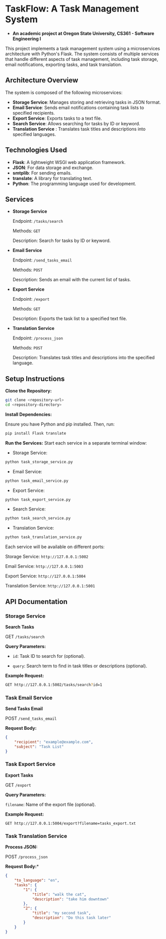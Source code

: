 # TaskFlow: A Task Management System
 - **An academic project at Oregon State University, CS361 - Software Engineering I**

This project implements a task management system using a microservices architecture with Python's Flask. The system consists of multiple services that handle different aspects of task management, including task storage, email notifications, exporting tasks, and task translation.

## Architecture Overview
The system is composed of the following microservices:

- **Storage Service**: Manages storing and retrieving tasks in JSON format.
- **Email Service**: Sends email notifications containing task lists to specified recipients.
- **Export Service**: Exports tasks to a text file.
- **Search Service**: Allows searching for tasks by ID or keyword.
- **Translation Service** : Translates task titles and descriptions into specified languages.
  
## Technologies Used
- **Flask**: A lightweight WSGI web application framework.
- **JSON**: For data storage and exchange.
- **smtplib**: For sending emails.
- **translate**: A library for translating text.
- **Python**: The programming language used for development.

## Services
- **Storage Service**
  
    Endpoint: `/tasks/search`
  
    Methods: `GET`

    Description: Search for tasks by ID or keyword.
- **Email Service**
  
    Endpoint: `/send_tasks_email`
    
    Methods: `POST`
  
    Description: Sends an email with the current list of tasks.
- **Export Service**
  
  Endpoint: `/export`
  
  Methods: `GET`
  
  Description: Exports the task list to a specified text file.
- **Translation Service**
  
  Endpoint: `/process_json`
  
  Methods: `POST`
  
  Description: Translates task titles and descriptions into the specified language.

## Setup Instructions
  **Clone the Repository:**

```bash
git clone <repository-url>
cd <repository-directory>
```

 **Install Dependencies:**

Ensure you have Python and pip installed. Then, run:

```bash
pip install Flask translate
```

**Run the Services:** Start each service in a separate terminal window:

- Storage Service:
```bash
python task_storage_service.py
```
- Email Service:
```bash
python task_email_service.py
```
- Export Service:
```bash
python task_export_service.py
```
- Search Service:
```bash
python task_search_service.py
```
- Translation Service:
```bash
python task_translation_service.py
```

Each service will be available on different ports:

Storage Service: `http://127.0.0.1:5002`

Email Service: `http://127.0.0.1:5003`

Export Service: `http://127.0.0.1:5004`

Translation Service: `http://127.0.0.1:5001`

## API Documentation

### Storage Service
**Search Tasks**

GET `/tasks/search`

**Query Parameters:**
- `id`: Task ID to search for (optional).

- `query`: Search term to find in task titles or descriptions (optional).
  
**Example Request:**

```bash
GET http://127.0.0.1:5002/tasks/search?id=1
```

### Task Email Service
**Send Tasks Email**

POST `/send_tasks_email`

**Request Body:**

```json
{
    "recipient": "example@example.com",
    "subject": "Task List"
}
```

### Task Export Service
**Export Tasks**

GET `/export`

**Query Parameters:**

`filename`: Name of the export file (optional).

**Example Request:**

```
GET http://127.0.0.1:5004/export?filename=tasks_export.txt
```


### Task Translation Service
**Process JSON:**

POST `/process_json`

**Request Body:***

```json
{
    "to_language": "en",
    "tasks": {
        "1": {
            "title": "walk the cat",
            "description": "take him downtown"
        },
        "2": {
            "title": "my second task",
            "description": "Do this task later"
        }
    }
}
```
